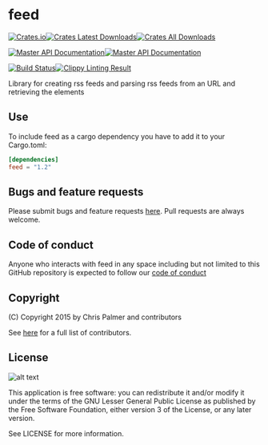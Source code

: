 # feed

[![Crates.io](https://img.shields.io/crates/v/feed.svg?style=flat-square)](https://crates.io/crates/feed)[![Crates Latest Downloads](https://img.shields.io/crates/dv/feed.svg?style=flat-square)](https://crates.io/crates/feed)[![Crates All Downloads](https://img.shields.io/crates/d/feed.svg?style=flat-square)](https://crates.io/crates/feed)

[![Master API Documentation](https://img.shields.io/badge/doc-released-b7410e.svg?style=flat-square)](https://docs.rs/feed/)[![Master API Documentation](https://img.shields.io/badge/doc-master-b7410e.svg?style=flat-square)](http://red-oxide.github.io/feed)

[![Build Status](https://img.shields.io/travis/red-oxide/feed.svg?style=flat-square)](https://travis-ci.org/red-oxide/feed)[![Clippy Linting Result](https://clippy.bashy.io/github/red-oxide/feed/master/badge.svg?style=flat-square)](https://clippy.bashy.io/github/red-oxide/feed/master/log)

Library for creating rss feeds and parsing rss feeds from an URL and retrieving the elements

## Use

To include feed as a cargo dependency you have to add it to your Cargo.toml:
```Toml
[dependencies]
feed = "1.2"
```

## Bugs and feature requests

Please submit bugs and feature requests [here](http://github.com/red-oxide/feed/issues). Pull requests are always welcome.


## Code of conduct

Anyone who interacts with feed in any space including but not limited to
this GitHub repository is expected to follow our [code of conduct](https://github.com/red-oxide/feed/blob/master/code_of_conduct.md)

## Copyright
(C) Copyright 2015 by Chris Palmer and contributors

See [here](https://github.com/red-oxide/feed/graphs/contributors) for a full list of contributors.

## License
![alt text](https://github.com/red-oxide/org/raw/master/LGPLv3.svg.png "LGPLv3")

This application is free software: you can redistribute it and/or modify
it under the terms of the GNU Lesser General Public License as published by
the Free Software Foundation, either version 3 of the License, or any later version.

See LICENSE for more information.
